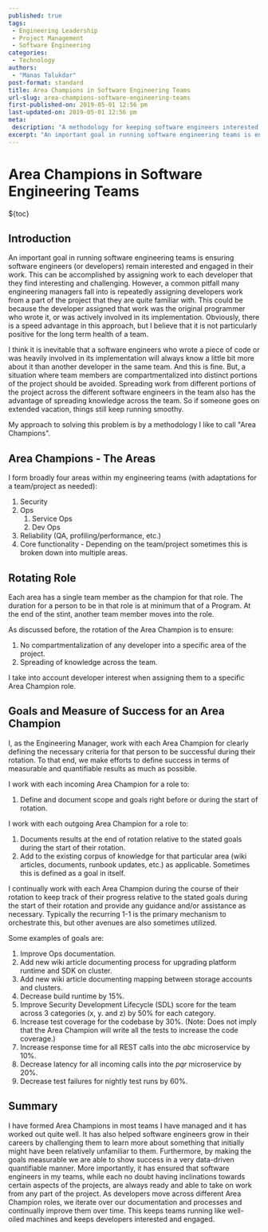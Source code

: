 ```yaml
---
published: true
tags:
 - Engineering Leadership
 - Project Management
 - Software Engineering
categories:
 - Technology
authors:
 - "Manas Talukdar"
post-format: standard
title: Area Champions in Software Engineering Teams
url-slug: area-champions-software-engineering-teams
first-published-on: 2019-05-01 12:56 pm
last-updated-on: 2019-05-01 12:56 pm
meta:
 description: "A methodology for keeping software engineers interested and engaged, preventing compartmentalization and spreading knowledge across the team."
excerpt: "An important goal in running software engineering teams is ensuring software engineers remain interested and engaged in their work."
---
```


# Area Champions in Software Engineering Teams

${toc}

## Introduction

An important goal in running software engineering teams is ensuring software engineers (or developers) remain interested and engaged in their work. This can be accomplished by assigning work to each developer that they find interesting and challenging. However, a common pitfall many engineering managers fall into is repeatedly assigning developers work from a part of the project that they are quite familiar with. This could be because the developer assigned that work was the original programmer who wrote it, or was actively involved in its implementation. Obviously, there is a speed advantage in this approach, but I believe that it is not particularly positive for the long term health of a team.

I think it is inevitable that a software engineers who wrote a piece of code or was heavily involved in its implementation will always know a little bit more about it than another developer in the same team. And this is fine. But, a situation where team members are compartmentalized into distinct portions of the project should be avoided. Spreading work from different portions of the project across the different software engineers in the team also has the advantage of spreading knowledge across the team. So if someone goes on extended vacation, things still keep running smoothy.

My approach to solving this problem is by a methodology I like to call "Area Champions".

## Area Champions - The Areas

I form broadly four areas within my engineering teams (with adaptations for a team/project as needed):

1. Security
2. Ops
   1. Service Ops
   2. Dev Ops
3. Reliability (QA, profiling/performance, etc.)
4. Core functionality - Depending on the team/project sometimes this is broken down into multiple areas.

## Rotating Role

Each area has a single team member as the champion for that role. The duration for a person to be in that role is at minimum that of a Program. At the end of the stint, another team member moves into the role.

As discussed before, the rotation of the Area Champion is to ensure:

1. No compartmentalization of any developer into a specific area of the project.
2. Spreading of knowledge across the team.

I take into account developer interest when assigning them to a specific Area Champion role.

## Goals and Measure of Success for an Area Champion

I, as the Engineering Manager, work with each Area Champion for clearly defining the necessary criteria for that person to be successful during their rotation. To that end, we make efforts to define success in terms of measurable and quantifiable results as much as possible.

I work with each incoming Area Champion for a role to:

1. Define and document scope and goals right before or during the start of rotation.

I work with each outgoing Area Champion for a role to:

1. Documents results at the end of rotation relative to the stated goals during the start of their rotation.
2. Add to the existing corpus of knowledge for that particular area (wiki articles, documents, runbook updates, etc.) as applicable. Sometimes this is defined as a goal in itself.

I continually work with each Area Champion during the course of their rotation to keep track of their progress relative to the stated goals during the start of their rotation and provide any guidance and/or assistance as necessary. Typically the recurring 1-1 is the primary mechanism to orchestrate this, but other avenues are also sometimes utilized.

Some examples of goals are:

1. Improve Ops documentation.
2. Add new wiki article documenting process for upgrading platform runtime and SDK on cluster.
3. Add new wiki article documenting mapping between storage accounts and clusters.
4. Decrease build runtime by 15%.
5. Improve Security Development Lifecycle (SDL) score for the team across 3 categories (x, y. and z) by 50% for each category.
6. Increase test coverage for the codebase by 30%. (Note: Does not imply that the Area Champion will write all the tests to increase the code coverage.)
7. Increase response time for all REST calls into the _abc_ microservice by 10%.
8. Decrease latency for all incoming calls into the _pqr_ microservice by 20%.
9. Decrease test failures for nightly test runs by 60%.

## Summary

I have formed Area Champions in most teams I have managed and it has worked out quite well. It has also helped software engineers grow in their careers by challenging them to learn more about something that initially might have been relatively unfamiliar to them. Furthermore, by making the goals measurable we are able to show success in a very data-driven quantifiable manner. More importantly, it has ensured that software engineers in my teams, while each no doubt having inclinations towards certain aspects of the projects, are always ready and able to take on work from any part of the project. As developers move across different Area Champion roles, we iterate over our documentation and processes and continually improve them over time. This keeps teams running like well-oiled machines and keeps developers interested and engaged.
